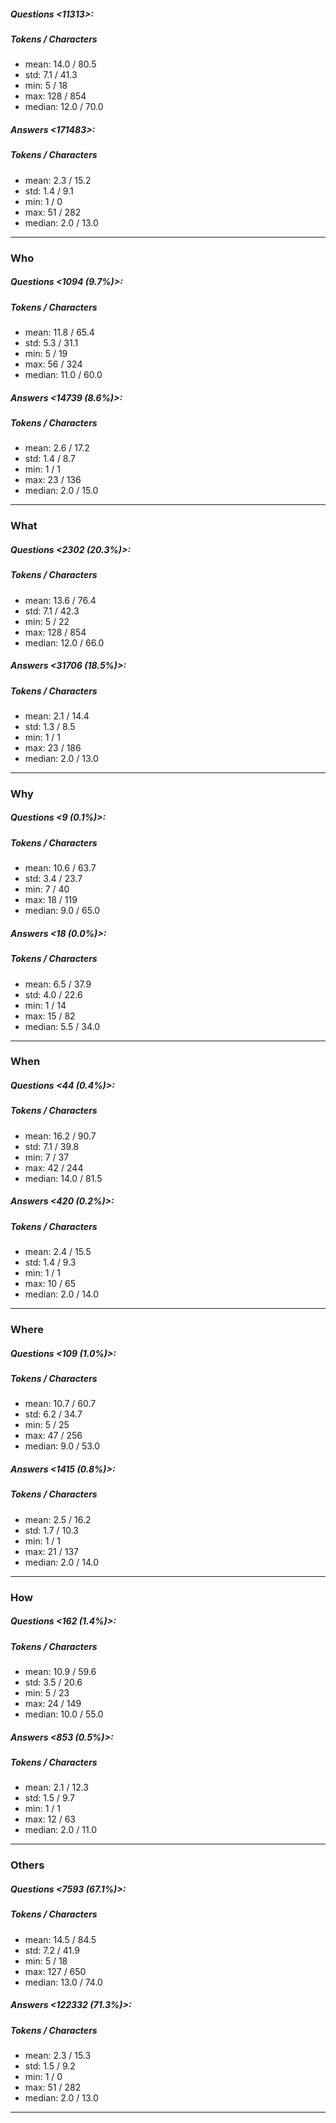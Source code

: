 ##### Questions <11313>:
##### Tokens / Characters 
* mean: 14.0 / 80.5
* std: 7.1 / 41.3
* min: 5 / 18
* max: 128 / 854
* median: 12.0 / 70.0
##### Answers <171483>:
##### Tokens / Characters 
* mean: 2.3 / 15.2
* std: 1.4 / 9.1
* min: 1 / 0
* max: 51 / 282
* median: 2.0 / 13.0
------
### Who
##### Questions <1094 (9.7%)>:
##### Tokens / Characters 
* mean: 11.8 / 65.4
* std: 5.3 / 31.1
* min: 5 / 19
* max: 56 / 324
* median: 11.0 / 60.0
##### Answers <14739 (8.6%)>:
##### Tokens / Characters 
* mean: 2.6 / 17.2
* std: 1.4 / 8.7
* min: 1 / 1
* max: 23 / 136
* median: 2.0 / 15.0
------
### What
##### Questions <2302 (20.3%)>:
##### Tokens / Characters 
* mean: 13.6 / 76.4
* std: 7.1 / 42.3
* min: 5 / 22
* max: 128 / 854
* median: 12.0 / 66.0
##### Answers <31706 (18.5%)>:
##### Tokens / Characters 
* mean: 2.1 / 14.4
* std: 1.3 / 8.5
* min: 1 / 1
* max: 23 / 186
* median: 2.0 / 13.0
------
### Why
##### Questions <9 (0.1%)>:
##### Tokens / Characters 
* mean: 10.6 / 63.7
* std: 3.4 / 23.7
* min: 7 / 40
* max: 18 / 119
* median: 9.0 / 65.0
##### Answers <18 (0.0%)>:
##### Tokens / Characters 
* mean: 6.5 / 37.9
* std: 4.0 / 22.6
* min: 1 / 14
* max: 15 / 82
* median: 5.5 / 34.0
------
### When
##### Questions <44 (0.4%)>:
##### Tokens / Characters 
* mean: 16.2 / 90.7
* std: 7.1 / 39.8
* min: 7 / 37
* max: 42 / 244
* median: 14.0 / 81.5
##### Answers <420 (0.2%)>:
##### Tokens / Characters 
* mean: 2.4 / 15.5
* std: 1.4 / 9.3
* min: 1 / 1
* max: 10 / 65
* median: 2.0 / 14.0
------
### Where
##### Questions <109 (1.0%)>:
##### Tokens / Characters 
* mean: 10.7 / 60.7
* std: 6.2 / 34.7
* min: 5 / 25
* max: 47 / 256
* median: 9.0 / 53.0
##### Answers <1415 (0.8%)>:
##### Tokens / Characters 
* mean: 2.5 / 16.2
* std: 1.7 / 10.3
* min: 1 / 1
* max: 21 / 137
* median: 2.0 / 14.0
------
### How
##### Questions <162 (1.4%)>:
##### Tokens / Characters 
* mean: 10.9 / 59.6
* std: 3.5 / 20.6
* min: 5 / 23
* max: 24 / 149
* median: 10.0 / 55.0
##### Answers <853 (0.5%)>:
##### Tokens / Characters 
* mean: 2.1 / 12.3
* std: 1.5 / 9.7
* min: 1 / 1
* max: 12 / 63
* median: 2.0 / 11.0
------
### Others
##### Questions <7593 (67.1%)>:
##### Tokens / Characters 
* mean: 14.5 / 84.5
* std: 7.2 / 41.9
* min: 5 / 18
* max: 127 / 650
* median: 13.0 / 74.0
##### Answers <122332 (71.3%)>:
##### Tokens / Characters 
* mean: 2.3 / 15.3
* std: 1.5 / 9.2
* min: 1 / 0
* max: 51 / 282
* median: 2.0 / 13.0
------
